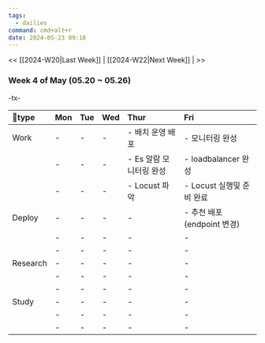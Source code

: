 ```yaml
---
tags:
  - dailies
command: cmd+alt+r
date: 2024-05-23 09:10
---
```

<< [[2024-W20|Last Week]] | [[2024-W22|Next Week]] | >>

### Week 4  of  May (05.20  ~ 05.26)

-tx-

| type    | Mon | Tue | Wed | Thur            | Fri                   |
| :------- | :-- | :-- | :-- | :-------------- | :-------------------- |
| Work     | -   | -   | -   | - 배치 운영 배포      | - 모니터링 완성             |
|          | -   | -   | -   | - Es 알람 모니터링 완성 | - loadbalancer 완성     |
|          | -   | -   | -   | - Locust 파악     | - Locust 실행및 준비 완료    |
| Deploy   | -   | -   | -   | -               | - 추천 배포 (endpoint 변경) |
|          | -   | -   | -   | -               | -                     |
|          | -   | -   | -   | -               | -                     |
| Research | -   | -   | -   | -               | -                     |
|          | -   | -   | -   | -               | -                     |
|          | -   | -   | -   | -               | -                     |
| Study    | -   | -   | -   | -               | -                     |
|          | -   | -   | -   | -               | -                     |
|          | -   | -   | -   | -               | -                     |

